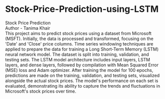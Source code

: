 # Stock-Price-Prediction-using-LSTM
Stock Price Prediction
<br>
Author - Tanima Khair<br>
This project aims to predict stock prices using a dataset from Microsoft (MSFT). Initially, the data is processed and transformed, focusing on the 'Date' and 'Close' price columns. Time series windowing techniques are applied to prepare the data for training a Long Short-Term Memory (LSTM) neural network model. The dataset is split into training, validation, and testing sets. The LSTM model architecture includes input layers, LSTM layers, and dense layers, followed by compilation with Mean Squared Error (MSE) loss and Adam optimizer. After training the model for 100 epochs, predictions are made on the training, validation, and testing sets, visualized alongside the actual stock prices. The model's performance on each set is evaluated, demonstrating its ability to capture the trends and fluctuations in Microsoft's stock prices over time.
